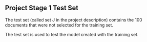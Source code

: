## Project Stage 1 Test Set

The test set (called set J in the project description) contains the 100 documents that were not selected for the 
training set.

The test set is used to test the model created with the training set.
